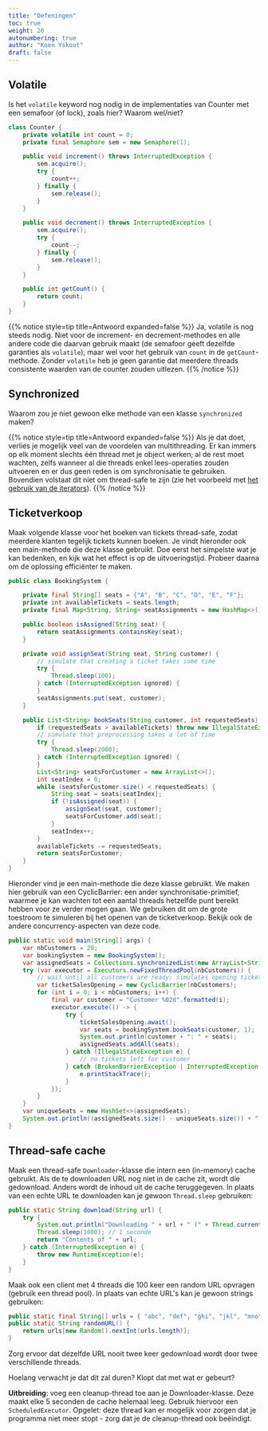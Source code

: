 ```yaml
---
title: "Oefeningen"
toc: true
weight: 20
autonumbering: true
author: "Koen Yskout"
draft: false
---
```


## Volatile

Is het `volatile` keyword nog nodig in de implementaties van Counter met een semafoor (of lock), zoals hier?
Waarom wel/niet?

```java
class Counter {
    private volatile int count = 0;
    private final Semaphore sem = new Semaphore(1);

    public void increment() throws InterruptedException {
        sem.acquire();
        try {
            count++;
        } finally {
            sem.release();
        }
    }

    public void decrement() throws InterruptedException {
        sem.acquire();
        try {
            count--;
        } finally {
            sem.release();
        }
    }

    public int getCount() {
        return count;
    }
}
```

{{% notice style=tip title=Antwoord expanded=false %}}
Ja, volatile is nog steeds nodig. Niet voor de increment- en decrement-methodes en alle andere code die daarvan gebruik maakt (de semafoor geeft dezelfde garanties als `volatile`), maar wel voor het gebruik van `count` in de `getCount`-methode.
Zonder `volatile` heb je geen garantie dat meerdere threads consistente waarden van de counter zouden uitlezen.
{{% /notice %}}

## Synchronized

Waarom zou je niet gewoon elke methode van een klasse `synchronized` maken?

{{% notice style=tip title=Antwoord expanded=false %}}
Als je dat doet, verlies je mogelijk veel van de voordelen van multithreading.
Er kan immers op elk moment slechts één thread met je object werken; al de rest moet wachten, zelfs wanneer al die threads enkel lees-operaties zouden uitvoeren en er dus geen reden is om synchronisatie te gebruiken.
Bovendien volstaat dit niet om thread-safe te zijn (zie het voorbeeld met [het gebruik van de iterators](_index.md#concurrent-data-structures)).
{{% /notice %}}

## Ticketverkoop

Maak volgende klasse voor het boeken van tickets thread-safe, zodat meerdere klanten tegelijk tickets kunnen boeken.
Je vindt hieronder ook een main-methode die deze klasse gebruikt.
Doe eerst het simpelste wat je kan bedenken, en kijk wat het effect is op de uitvoeringstijd.
Probeer daarna om de oplossing efficiënter te maken.

```java
public class BookingSystem {

    private final String[] seats = {"A", "B", "C", "D", "E", "F"};
    private int availableTickets = seats.length;
    private final Map<String, String> seatAssignments = new HashMap<>();

    public boolean isAssigned(String seat) {
        return seatAssignments.containsKey(seat);
    }

    private void assignSeat(String seat, String customer) {
        // simulate that creating a ticket takes some time
        try {
            Thread.sleep(100);
        } catch (InterruptedException ignored) {
        }
        seatAssignments.put(seat, customer);
    }

    public List<String> bookSeats(String customer, int requestedSeats) {
        if (requestedSeats > availableTickets) throw new IllegalStateException("Not enough seats available");
        // simulate that preprocessing takes a lot of time
        try {
            Thread.sleep(2000);
        } catch (InterruptedException ignored) {
        }
        List<String> seatsForCustomer = new ArrayList<>();
        int seatIndex = 0;
        while (seatsForCustomer.size() < requestedSeats) {
            String seat = seats[seatIndex];
            if (!isAssigned(seat)) {
                assignSeat(seat, customer);
                seatsForCustomer.add(seat);
            }
            seatIndex++;
        }
        availableTickets -= requestedSeats;
        return seatsForCustomer;
    }
}
```

Hieronder vind je een main-methode die deze klasse gebruikt.
We maken hier gebruik van een CyclicBarrier: een ander synchronisatie-primitief, waarmee je kan wachten tot een aantal threads hetzelfde punt bereikt hebben voor ze verder mogen gaan.
We gebruiken dit om de grote toestroom te simuleren bij het openen van de ticketverkoop.
Bekijk ook de andere concurrency-aspecten van deze code.

```java
public static void main(String[] args) {
    var nbCustomers = 20;
    var bookingSystem = new BookingSystem();
    var assignedSeats = Collections.synchronizedList(new ArrayList<String>());
    try (var executor = Executors.newFixedThreadPool(nbCustomers)) {
        // wait until all customers are ready: simulates opening ticket sales
        var ticketSalesOpening = new CyclicBarrier(nbCustomers);
        for (int i = 0; i < nbCustomers; i++) {
            final var customer = "Customer %02d".formatted(i);
            executor.execute(() -> {
                try {
                    ticketSalesOpening.await();
                    var seats = bookingSystem.bookSeats(customer, 1);
                    System.out.println(customer + ": " + seats);
                    assignedSeats.addAll(seats);
                } catch (IllegalStateException e) {
                    // no tickets left for customer
                } catch (BrokenBarrierException | InterruptedException e) {
                    e.printStackTrace();
                }
            });
        }
    }
    var uniqueSeats = new HashSet<>(assignedSeats);
    System.out.println((assignedSeats.size() - uniqueSeats.size()) + " overbookings.");
}
```

## Thread-safe cache

Maak een thread-safe `Downloader`-klasse die intern een (in-memory) cache gebruikt.
Als de te downloaden URL nog niet in de cache zit, wordt die gedownload.
Anders wordt de inhoud uit de cache teruggegeven.
In plaats van een echte URL te downloaden kan je gewoon `Thread.sleep` gebruiken:

```java
public static String download(String url) {
    try {
        System.out.println("Downloading " + url + " (" + Thread.currentThread() + ")");
        Thread.sleep(1000); // 1 seconde
        return "Contents of " + url;
    } catch (InterruptedException e) {
        throw new RuntimeException(e);
    }
}
```

Maak ook een client met 4 threads die 100 keer een random URL opvragen (gebruik een thread pool).
In plaats van echte URL's kan je gewoon strings gebruiken:

```java
public static final String[] urls = { "abc", "def", "ghi", "jkl", "mno", "pqr", "stu", "vwx", "yz" };
public static String randomURL() {
    return urls[new Random().nextInt(urls.length)];
}
```

Zorg ervoor dat dezelfde URL nooit twee keer gedownload wordt door twee verschillende threads.

Hoelang verwacht je dat dit zal duren? Klopt dat met wat er gebeurt?

**Uitbreiding**: voeg een cleanup-thread toe aan je Downloader-klasse. Deze maakt elke 5 seconden de cache helemaal leeg. Gebruik hiervoor een `ScheduledExecutor`. Opgelet: deze thread kan er mogelijk voor zorgen dat je programma niet meer stopt - zorg dat je de cleanup-thread ook beëindigt.
